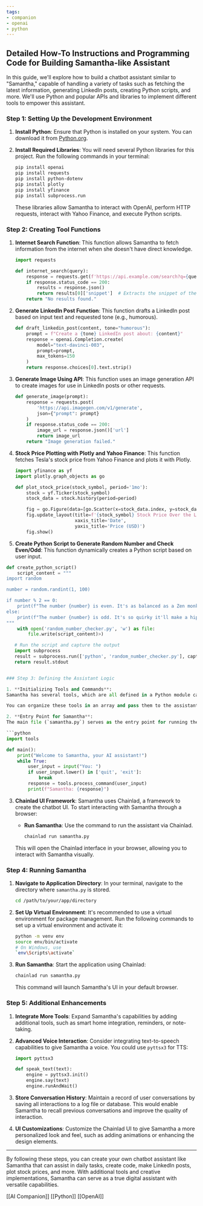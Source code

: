 ```yaml
---
tags:
- companion
- openai
- python
---
```


## Detailed How-To Instructions and Programming Code for Building Samantha-like Assistant

In this guide, we'll explore how to build a chatbot assistant similar to "Samantha," capable of handling a variety of tasks such as fetching the latest information, generating LinkedIn posts, creating Python scripts, and more. We'll use Python and popular APIs and libraries to implement different tools to empower this assistant.

### Step 1: Setting Up the Development Environment

1. **Install Python**: Ensure that Python is installed on your system. You can download it from [Python.org](https://www.python.org/downloads/).
2. **Install Required Libraries**: You will need several Python libraries for this project. Run the following commands in your terminal:

    ```bash
    pip install openai
    pip install requests
    pip install python-dotenv
    pip install plotly
    pip install yfinance
    pip install subprocess.run
    ```

    These libraries allow Samantha to interact with OpenAI, perform HTTP requests, interact with Yahoo Finance, and execute Python scripts.

### Step 2: Creating Tool Functions

1. **Internet Search Function**: This function allows Samantha to fetch information from the internet when she doesn't have direct knowledge.

    ```python
    import requests
    
    def internet_search(query):
        response = requests.get(f'https://api.example.com/search?q={query}')
        if response.status_code == 200:
            results = response.json()
            return results[0]['snippet']  # Extracts the snippet of the top result
        return "No results found."
    ```

2. **Generate LinkedIn Post Function**: This function drafts a LinkedIn post based on input text and requested tone (e.g., humorous).

    ```python
    def draft_linkedin_post(content, tone="humorous"):
        prompt = f"Create a {tone} LinkedIn post about: {content}"
        response = openai.Completion.create(
            model="text-davinci-003",
            prompt=prompt,
            max_tokens=150
        )
        return response.choices[0].text.strip()
    ```

3. **Generate Image Using API**: This function uses an image generation API to create images for use in LinkedIn posts or other requests.

    ```python
    def generate_image(prompt):
        response = requests.post(
            'https://api.imagegen.com/v1/generate',
            json={"prompt": prompt}
        )
        if response.status_code == 200:
            image_url = response.json()['url']
            return image_url
        return "Image generation failed."
    ```

4. **Stock Price Plotting with Plotly and Yahoo Finance**: This function fetches Tesla's stock price from Yahoo Finance and plots it with Plotly.

    ```python
    import yfinance as yf
    import plotly.graph_objects as go
    
    def plot_stock_price(stock_symbol, period='1mo'):
        stock = yf.Ticker(stock_symbol)
        stock_data = stock.history(period=period)
    
        fig = go.Figure(data=[go.Scatter(x=stock_data.index, y=stock_data['Close'], mode='lines', name='Stock Price')])
        fig.update_layout(title=f'{stock_symbol} Stock Price Over the Last {period}',
                          xaxis_title='Date',
                          yaxis_title='Price (USD)')
        fig.show()
    ```

5. **Create Python Script to Generate Random Number and Check Even/Odd**: This function dynamically creates a Python script based on user input.

```python
def create_python_script()
    script_content = """
import random

number = random.randint(1, 100)

if number % 2 == 0:
    print(f"The number {number} is even. It's as balanced as a Zen monk!")
else:
    print(f"The number {number} is odd. It's so quirky it'll make a hipster proud!")
"""
    with open('random_number_checker.py', 'w') as file:
        file.write(script_content)>)
```

```python
   # Run the script and capture the output
   import subprocess
   result = subprocess.run(['python', 'random_number_checker.py'], capture_output=True, text=True)
   return result.stdout
```

````python

### Step 3: Defining the Assistant Logic

1. **Initializing Tools and Commands**:
Samantha has several tools, which are all defined in a Python module called `tools.py`. Each tool performs a specific function, such as fetching stock prices, generating images, or drafting LinkedIn posts.

You can organize these tools in an array and pass them to the assistant to define how it should respond when prompted.

2. **Entry Point for Samantha**:
The main file (`samantha.py`) serves as the entry point for running the assistant, which interacts with a UI framework called Chainlad.

```python
import tools

def main():
    print("Welcome to Samantha, your AI assistant!")
    while True:
        user_input = input("You: ")
        if user_input.lower() in ['quit', 'exit']:
            break
        response = tools.process_command(user_input)
        print(f"Samantha: {response}")
````

3. **Chainlad UI Framework**: Samantha uses Chainlad, a framework to create the chatbot UI. To start interacting with Samantha through a browser:

    - **Run Samantha**: Use the command to run the assistant via Chainlad.

        ```bash
        chainlad run samantha.py
        ```

    This will open the Chainlad interface in your browser, allowing you to interact with Samantha visually.

### Step 4: Running Samantha

1. **Navigate to Application Directory**: In your terminal, navigate to the directory where `samantha.py` is stored.

    ```bash
    cd /path/to/your/app/directory
    ```

2. **Set Up Virtual Environment**: It's recommended to use a virtual environment for package management. Run the following commands to set up a virtual environment and activate it:

    ```bash
    python -m venv env
    source env/bin/activate  
    # On Windows, use 
    `env\Scripts\activate`
    ```

3. **Run Samantha**: Start the application using Chainlad:

    ```bash
    chainlad run samantha.py
    ```

    This command will launch Samantha's UI in your default browser.

### Step 5: Additional Enhancements

1. **Integrate More Tools**: Expand Samantha's capabilities by adding additional tools, such as smart home integration, reminders, or note-taking.
2. **Advanced Voice Interaction**: Consider integrating text-to-speech capabilities to give Samantha a voice. You could use `pyttsx3` for TTS:

    ```python
    import pyttsx3
    
    def speak_text(text):
        engine = pyttsx3.init()
        engine.say(text)
        engine.runAndWait()
    ```

3. **Store Conversation History**: Maintain a record of user conversations by saving all interactions to a log file or database. This would enable Samantha to recall previous conversations and improve the quality of interaction.
4. **UI Customizations**: Customize the Chainlad UI to give Samantha a more personalized look and feel, such as adding animations or enhancing the design elements.

---

By following these steps, you can create your own chatbot assistant like Samantha that can assist in daily tasks, create code, make LinkedIn posts, plot stock prices, and more. With additional tools and creative implementations, Samantha can serve as a true digital assistant with versatile capabilities.

[[AI Companion]]  [[Python]]  [[OpenAI]]